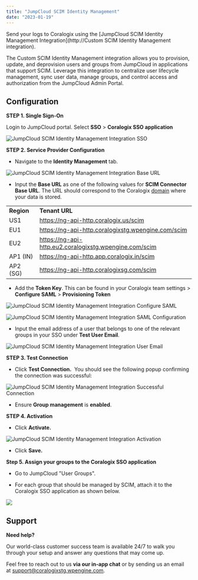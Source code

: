 ```yaml
---
title: "JumpCloud SCIM Identity Management"
date: "2023-01-19"
---
```


Send your logs to Coralogix using the [JumpCloud SCIM Identity Management Integration](http://Custom SCIM Identity Management integration).

The Custom SCIM Identity Management integration allows you to provision, update, and deprovision users and groups from JumpCloud in applications that support SCIM. Leverage this integration to centralize user lifecycle management, sync user data, manage groups, and control access and authorization from the JumpCloud Admin Portal.

## Configuration

**STEP 1. Single Sign-On**

Login to JumpCloud portal. Select **SSO** \> **Coralogix SSO application**

![JumpCloud SCIM Identity Management Integration SSO](images/image-30.png)

**STEP 2. Service Provider Configuration**

- Navigate to the **Identity Management** tab.

![JumpCloud SCIM Identity Management Integration Base URL](images/image-31-1024x583.png)

- Input the **Base URL** as one of the following values for **SCIM Connector Base URL**. The URL should correspond to the Coralogix [domain](https://coralogixstg.wpengine.com/docs/coralogix-domain/) where your data is stored.

<table><tbody><tr><td><strong>Region</strong></td><td><strong>Tenant URL</strong></td></tr><tr><td>US1</td><td><a href="https://ng-api-http.coralogix.us/scim">https://ng-api-http.coralogix.us/scim</a></td></tr><tr><td>EU1</td><td><a href="https://ng-api-http.coralogixstg.wpengine.com/scim">https://ng-api-http.coralogixstg.wpengine.com/scim</a></td></tr><tr><td>EU2</td><td><a href="https://ng-api-http.eu2.coralogixstg.wpengine.com/scim">https://ng-api-http.eu2.coralogixstg.wpengine.com/scim</a></td></tr><tr><td>AP1 (IN)</td><td><a href="https://ng-api-http.app.coralogix.in/scim">https://ng-api-http.app.coralogix.in/scim</a></td></tr><tr><td>AP2 (SG)</td><td><a href="https://ng-api-http.coralogixsg.com/scim">https://ng-api-http.coralogixsg.com/scim</a></td></tr></tbody></table>

- Add the **Token Key**. This can be found in your Coralogix team settings > **Configure SAML** > **Provisioning Token**

![JumpCloud SCIM Identity Management Integration Configure SAML](images/image-32-298x1024.png)

![JumpCloud SCIM Identity Management Integration SAML Configuration](images/image-33-886x1024.png)

- Input the email address of a user that belongs to one of the relevant groups in your SSO under **Test User Email**.

![JumpCloud SCIM Identity Management Integration User Email](images/image-35-1024x583.png)

**STEP 3. Test Connection**

- Click **Test Connection.**  You should see the following popup confirming the connection was successful:

![JumpCloud SCIM Identity Management Integration Successful Connection](images/image-36.png)

- Ensure **Group management** is **enabled**.

**STEP 4. Activation**

- Click **Activate.**

![JumpCloud SCIM Identity Management Integration Activation](images/image-37-1024x599.png)

- Click **Save.**

**Step 5. Assign your groups to the Coralogix SSO application**

- Go to JumpCloud "User Groups".

- For each group that should be managed by SCIM, attach it to the Coralogix SSO application as shown below.

![](images/image-10-1024x498.png)

## **Support**

**Need help?**

Our world-class customer success team is available 24/7 to walk you through your setup and answer any questions that may come up.

Feel free to reach out to us **via our in-app chat** or by sending us an email at [support@coralogixstg.wpengine.com](mailto:support@coralogixstg.wpengine.com).
